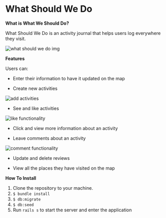# What Should We Do

**What is What We Should Do?**

What Should We Do is an activity journal that helps users log everywhere they visit. 

![what should we do img](https://i.imgur.com/9Cuydg6.png)


**Features**

Users can:
- Enter their information to have it updated on the map

- Create new activities

![add activities](https://media.giphy.com/media/homd5Ney4wSeSzpYnL/giphy.gif)

- See and like activities

![like functionality](https://media.giphy.com/media/J1dzz9yGhyNwfIacLL/giphy.gif)

- Click and view more information about an activity

- Leave comments about an activity

![comment functionality](https://media.giphy.com/media/f6s1BSyv8JmkoSx8cU/giphy.gif)


- Update and delete reviews

- View all the places they have visited on the map

**How To Install** 
1. Clone the repository to your machine.
2. `$ bundle install`
3. `$ db:migrate`
4. `$ db:seed`
5. Run `rails s` to start the server and enter the application
